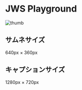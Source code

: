 # JWS Playground

![thumb](https://github.com/user-attachments/assets/9445d352-0bce-4d69-b47d-1fc9629dc175)

## サムネサイズ

640px × 360px

## キャプションサイズ

1280px × 720px
